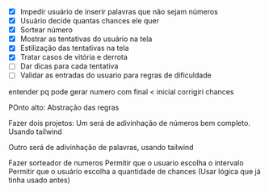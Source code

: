 - [X] Impedir usuário de inserir palavras que não sejam números
- [X] Usuário decide quantas chances ele quer
- [X] Sortear número
- [X] Mostrar as tentativas do usuário na tela
- [X] Estilização das tentativas na tela
- [X] Tratar casos de vitória e derrota
- [ ] Dar dicas para cada tentativa
- [ ] Validar as entradas do usuario para regras de dificuldade

entender pq pode gerar numero com final < inicial
corrigiri chances

POnto alto:
Abstração das regras



Fazer dois projetos:
Um será de adivinhação de números bem completo. Usando tailwind

Outro será de adivinhação de palavras, usando tailwind

Fazer sorteador de numeros
Permitir que o usuario escolha o intervalo
Permitir que o usuário escolha a quantidade de chances
(Usar lógica que já tinha usado antes)
